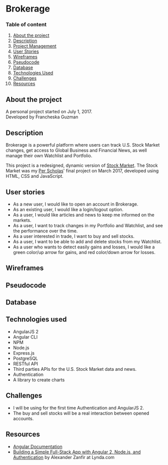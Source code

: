 # Brokerage

### Table of content

1. [About the project](#about)
2. [Description](#description)
3. [Project Management](https://github.com/francheska-guzman/brokerage#boards?repos=95994166)
4. [User Stories](#user-stories)
5. [Wireframes](#wireframes)
6. [Pseudocode](#pseudocode)
7. [Database](#database)
8. [Technologies Used](#technologies-used)
9. [Challenges](#challenges)
10. [Resources](#resources)

## <a id="about">About the project</a>

A personal project started on July 1, 2017.<br />
Developed by Francheska Guzman

## <a id="description">Description</a>

Brokerage is a powerful platform where users can track U.S. Stock Market changes, get access to Global Business and Financial News, as well manage their own Watchlist and Portfolio.

This project is a redesigned, dynamic version of [Stock Market](https://github.com/francheska-guzman/stock-market). The Stock Market was my [Per Scholas](https://perscholas.org/apply/codebridge)' final project on March 2017, developed using HTML, CSS and JavaScript. 

## <a id="user-stories">User stories</a>

- As a new user, I would like to open an account in Brokerage.
- As an existing user, I would like a login/logout option.
- As a user, I would like articles and news to keep me informed on the markets.
- As a user, I want to track changes in my Portfolio and Watchlist, and see the performance over the time.
- As a user interested in trade, I want to buy and sell stocks.
- As a user, I want to be able to add and delete stocks from my Watchlist.
- As a user who wants to detect easily gains and losses, I would like a green color/up arrow for gains, and red color/down arrow for losses.

## <a id="wireframes">Wireframes</a>

## <a id="pseudocode">Pseudocode</a>

## <a id="database">Database</a>

## <a id="technologies-used">Technologies used</a>

* AngularJS 2
* Angular CLI
* NPM
* Node.js
* Express.js
* PostgreSQL
* RESTful API
* Third parties APIs for the U.S. Stock Market data and news.
* Authentication
* A library to create charts

## <a id="challenges">Challenges</a>

- I will be using for the first time Authentication and AngularJS 2.
- The buy and sell stocks will be a real interaction between opened accounts.

## <a id="resources">Resources</a>

- [Angular Documentation](https://angular.io/guide/quickstart)
- [Building a Simple Full-Stack App with Angular 2, Node.js, and Authentication](https://www.lynda.com/AngularJS-tutorials/Building-Simple-Full-Stack-App-Angular-2-Node/576588-2.html?srchtrk=index%3a1%0alinktypeid%3a2%0aq%3aBuilding+a+Simple+Full-Stack+App+with+Angular+2%2c+Node.js%2c+and+Authentication%0apage%3a1%0as%3arelevance%0asa%3atrue%0aproducttypeid%3a2) by Alexander Zanfir at Lynda.com
